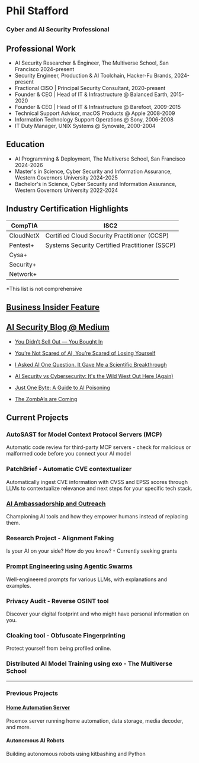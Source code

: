 # Phil Stafford 
### Cyber and AI Security Professional

## Professional Work

- AI Security Researcher & Engineer, The Multiverse School, San Francisco 2024-present
- Security Engineer, Production & AI Toolchain, Hacker-Fu Brands, 2024-present
- Fractional CISO | Principal Security Consultant, 2020-present
- Founder & CEO | Head of IT & Infrastructure @ Balanced Earth, 2015-2020
- Founder & CEO | Head of IT & Infrastructure @ Barefoot, 2009-2015
- Technical Support Advisor, macOS Products @ Apple 2008-2009
- Information Technology Support Operations @ Sony, 2006-2008
- IT Duty Manager, UNIX Systems @ Synovate, 2000-2004

## Education

- AI Programming & Deployment, The Multiverse School, San Francisco 2024-2026 
- Master's in Science, Cyber Security and Information Assurance, Western Governors University 2024-2025
- Bachelor's in Science, Cyber Security and Information Assurance, Western Governors University 2022-2024

## Industry Certification Highlights

| CompTIA        	| ISC2                                           	|
|----------------	|------------------------------------------------	|
| CloudNetX      	| Certified Cloud Security Practitioner (CCSP)   	|
| Pentest+       	| Systems Security Certified Practitioner (SSCP) 	|
| Cysa+          	|                                                	|
| Security+      	|                                                	|
| Network+       	|                                                	|

\*This list is not comprehensive

## [Business Insider Feature](https://www.businessinsider.com/moved-to-bay-area-for-tech-job-unemployed-broken-system-2025-4)

## [AI Security Blog @ Medium](https://medium.com/@pe.stafford/)

  - [You Didn’t Sell Out — You Bought In](https://medium.com/@pe.stafford/you-didnt-sell-out-you-showed-up-f0bdd7b83132)

  - [You’re Not Scared of AI, You’re Scared of Losing Yourself](https://medium.com/@pe.stafford/youre-not-scared-of-ai-you-re-scared-of-losing-yourself-ebd4d8e15ff1)

  - [I Asked AI One Question. It Gave Me a Scientific Breakthrough](https://medium.com/@pe.stafford/i-asked-ai-one-question-it-gave-me-a-scientific-breakthrough-d09c380263db)

  - [AI Security vs Cybersecurity: It's the Wild West Out Here (Again)](https://medium.com/@pe.stafford/ai-security-vs-cyberrsecurity-b1265b46dd40)
  
  - [Just One Byte: A Guide to AI Poisoning](https://medium.com/@pe.stafford/beware-the-poisoned-data-a-guide-to-ai-data-poisoning-for-the-security-savvy-2644456b1791)
  
  - [The ZombAIs are Coming](https://medium.com/@pe.stafford/the-zombais-are-coming-how-wunderwuzzis-hack-shows-the-thrilling-future-of-ai-security-fc2cf12e30d6)


## Current Projects

### AutoSAST for Model Context Protocol Servers (MCP)
Automatic code review for third-party MCP servers - check for malicious or malformed code before you connect your AI model

### PatchBrief - Automatic CVE contextualizer
Automatically ingest CVE information with CVSS and EPSS scores through LLMs to contextualize relevance and next steps for your specific tech stack.

### [AI Ambassadorship and Outreach](https://github.com/pestafford/AI_ambassadors)
Championing AI tools and how they empower humans instead of replacing them.

### Research Project - Alignment Faking 
Is your AI on your side? How do you know? - Currently seeking grants

### [Prompt Engineering using Agentic Swarms](https://github.com/pestafford/promptengineering/)
Well-engineered prompts for various LLMs, with explanations and examples.

### Privacy Audit - Reverse OSINT tool
Discover your digital footprint and who might have personal information on you. 

### Cloaking tool - Obfuscate Fingerprinting
Protect yourself from being profiled online.

### Distributed AI Model Training using exo - The Multiverse School


<hr>

### Previous Projects


#### [Home Automation Server](https://github.com/pestafford/infosec-projects/blob/main/Home-Automation.md)
Proxmox server running home automation, data storage, media decoder, and more.

#### Autonomous AI Robots
Building autonomous robots using kitbashing and Python


<!--
**pestafford/pestafford** is a ✨ _special_ ✨ repository because its `README.md` (this file) appears on your GitHub profile.

Here are some ideas to get you started:

- 🔭 I’m currently working on ...
- 🌱 I’m currently learning ...
- 👯 I’m looking to collaborate on ...
- 🤔 I’m looking for help with ...
- 💬 Ask me about ...
- 📫 How to reach me: ...
- 😄 Pronouns: ...
- ⚡ Fun fact: ...
-->
